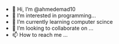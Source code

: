 - 👋 Hi, I’m @ahmedemad10
- 👀 I’m interested in programming...
- 🌱 I’m currently learning computer scince
- 💞️ I’m looking to collaborate on ...
- 📫 How to reach me ...

<!---
ahmedemad10/ahmedemad10 is a ✨ special ✨ repository because its `README.md` (this file) appears on your GitHub profile.
You can click the Preview link to take a look at your changes.
--->
